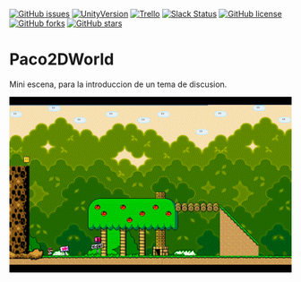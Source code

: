 [![GitHub issues](https://img.shields.io/github/issues/MoonAntonio/Paco2DWorld.svg)](https://github.com/MoonAntonio/Paco2DWorld/issues)
[![UnityVersion](https://img.shields.io/badge/Unity-2017.2.0f3-orange.svg)](https://unity3d.com/es)
[![Trello](https://img.shields.io/badge/Trello-OFF-red.svg)](https://github.com/MoonAntonio/Paco2DWorld)
[![Slack Status](https://moonantonio.herokuapp.com/badge.svg)](https://moonantonio.herokuapp.com/)
[![GitHub license](https://img.shields.io/github/license/MoonAntonio/Paco2DWorld.svg)](https://github.com/MoonAntonio/Paco2DWorld/blob/master/LICENSE)
[![GitHub forks](https://img.shields.io/github/forks/MoonAntonio/Paco2DWorld.svg)](https://github.com/MoonAntonio/Paco2DWorld/network)
[![GitHub stars](https://img.shields.io/github/stars/MoonAntonio/Paco2DWorld.svg)](https://github.com/MoonAntonio/Paco2DWorld/stargazers)

# Paco2DWorld
Mini escena, para la introduccion de un tema de discusion.

<p align="center"><img src="https://github.com/MoonAntonio/Paco2DWorld/blob/master/res/prev.gif?raw=true"></p>

